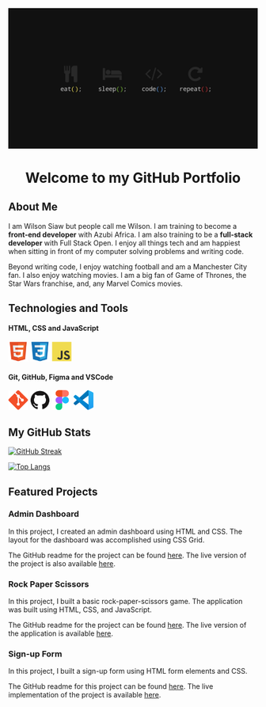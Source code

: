 <div id="header" align="center" width=100%>
  <img src="wallpaperflare.com_wallpaper.jpg">
</div>

<h1 align="center">Welcome to my GitHub Portfolio</h1>

<h2>About Me</h2>
<p>
  I am Wilson Siaw but people call me Wilson. I am training to become a <strong>front-end developer</strong> with Azubi Africa. I am also training to be
  a <strong>full-stack developer</strong> with Full Stack Open. I enjoy all things tech and am happiest when sitting in front of my
  computer solving problems and writing code.
</p>
<p>
  Beyond writing code, I enjoy watching football and am a Manchester City fan. I also enjoy watching movies. I am a big fan of Game of Thrones,
  the Star Wars franchise, and, any Marvel Comics movies.
</p>

<h2>Technologies and Tools</h2>
<h4>HTML, CSS and JavaScript</h4>
<div>
  <img src="https://github.com/devicons/devicon/blob/master/icons/html5/html5-original.svg" width=40 height=40>
  <img src="https://github.com/devicons/devicon/blob/master/icons/css3/css3-original.svg" width=40 height=40>
  <img src="https://github.com/devicons/devicon/blob/master/icons/javascript/javascript-original.svg" width=40 height=40>
</div>
<h4>Git, GitHub, Figma and VSCode</h4>
<div>
  <img src="https://github.com/devicons/devicon/blob/master/icons/git/git-original.svg" width=40 height=40>
  <img src="https://github.com/devicons/devicon/blob/master/icons/github/github-original.svg" width=40 height=40>
  <img src="https://github.com/devicons/devicon/blob/master/icons/figma/figma-original.svg" width=40 height=40>
  <img src="https://github.com/devicons/devicon/blob/master/icons/vscode/vscode-original.svg" width=40 height=40>
</div>

<h2>My GitHub Stats</h2>

[![GitHub Streak](http://github-readme-streak-stats.herokuapp.com?user=wilsonsiaw&theme=dark&hide_border=true&exclude_days=Sun)](https://git.io/streak-stats)

[![Top Langs](https://github-readme-stats.vercel.app/api/top-langs/?username=wilsonsiaw&theme=dark&show)](https://github.com/anuraghazra/github-readme-stats)

<h2>Featured Projects</h2>

<h3>Admin Dashboard</h3>
<p>
  In this project, I created an admin dashboard using HTML and CSS. The layout for the dashboard was accomplished using CSS Grid.
</p>

The GitHub readme for the project can be found [here](https://github.com/wilsonsiaw/admin-dashboard). The live version of the project is also available [here](https://wilsonsiaw.github.io/admin-dashboard/).

<h3>Rock Paper Scissors</h3>
<p>
  In this project, I built a basic rock-paper-scissors game. The application was built using HTML, CSS, and JavaScript.
</p>

The GitHub readme for the project can be found [here](https://github.com/wilsonsiaw/Project-Portfolio/tree/main/rock-paper-scissors). The live version of the application is
available [here](https://wilsonsiaw.github.io/Project-Portfolio/rock-paper-scissors/).

<h3>Sign-up Form</h3>
<p>
  In this project, I built a sign-up form using HTML form elements and CSS. 
</p>

The GitHub readme for this project can be found [here](https://github.com/wilsonsiaw/sign-up-form). The live implementation of the project is available [here](https://wilsonsiaw.github.io/sign-up-form/).


